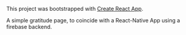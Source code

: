 This project was bootstrapped with [Create React App](https://github.com/facebookincubator/create-react-app).

A simple gratitude page, to coincide with a React-Native App using a firebase backend.
